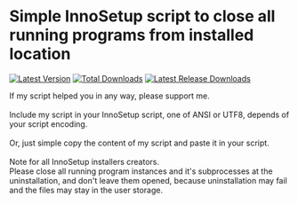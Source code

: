 # Simple InnoSetup script to close all running programs from installed location

[![Latest Version](https://img.shields.io/github/release/Wilenty/Simple-InnoSetup-script-to-close-all-running-programs-from-installed-location.svg)](https://github.com/Wilenty/Simple-InnoSetup-script-to-close-all-running-programs-from-installed-location/releases/latest)
[![Total Downloads](https://img.shields.io/github/downloads/Wilenty/Simple-InnoSetup-script-to-close-all-running-programs-from-installed-location/total.svg)](https://github.com/Wilenty/Simple-InnoSetup-script-to-close-all-running-programs-from-installed-location/releases)
[![Latest Release Downloads](https://img.shields.io/github/downloads/Wilenty/Simple-InnoSetup-script-to-close-all-running-programs-from-installed-location/latest/total.svg)](https://github.com/Wilenty/Simple-InnoSetup-script-to-close-all-running-programs-from-installed-location/releases/latest)

If my script helped you in any way, please support me.<br>
<br>
Include my script in your InnoSetup script, one of ANSI or UTF8, depends of your script encoding.<br>
<br>
Or, just simple copy the content of my script and paste it in your script.<br>
<br>
Note for all InnoSetup installers creators.<br>
Please close all running program instances and it's subprocesses at the uninstallation, and don't leave them opened, because uninstallation may fail and the files may stay in the user storage.
